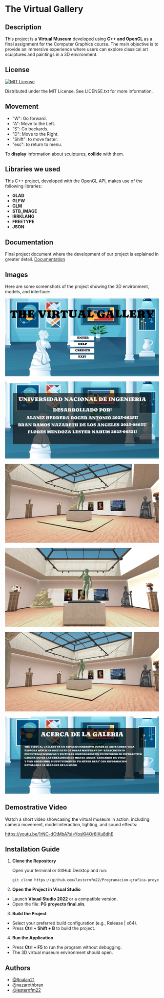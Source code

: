 # The Virtual Gallery

## Description

This project is a **Virtual Museum** developed using **C++ and OpenGL** as a final assignment for the Computer Graphics course. The main objective is to provide an immersive experience where users can explore classical art sculptures and paintings in a 3D environment.


## License


[![MIT License](https://img.shields.io/badge/License-MIT-green.svg)](https://choosealicense.com/licenses/mit/)

Distributed under the MIT License. See LICENSE.txt for more information.
## Movement

- "W": Go forward.
- "A": Move to the Left.
- "S": Go backards.
- "D": Move to the Right.
- "Shift": to move faster.
- "esc": to return to menu.

To **display** information about sculptures, **collide** with them.
## Libraries we used
This C++ project, developed with the OpenGL API, makes use of the following libraries:
- **GLAD**
- **GLFW**
- **GLM**
- **STB_IMAGE**
- **IRRKLANG**
- **FREETYPE**
- **JSON**
## Documentation

Final project document where the development of our project is explained in greater detail. [Documentation](Documentation/Documento%20final%20PG.pdf)

## Images

Here are some screenshots of the project showing the 3D environment, models, and interface:


![Menu](Documentation/Screenshots/Menu.jpg)

![Img1](Documentation/Screenshots/Img1.jpg)

![Img2](Documentation/Screenshots/Img2.jpg)

![Img3](Documentation/Screenshots/Img3.jpg)

![Img4](Documentation/Screenshots/Img4.jpg)

![Img5](Documentation/Screenshots/Img5.jpg)
## Demostrative Video

Watch a short video showcasing the virtual museum in action, including camera movement, model interaction, lighting, and sound effects:

https://youtu.be/1rNC-dOtMbA?si=YpsKl4Or8lXu8dhE


## Installation Guide

1. **Clone the Repository**

   Open your terminal or GitHub Desktop and run:

   ```bash
   git clone https://github.com/lesternfm22/Programacion-grafica-proyecto-final

2. **Open the Project in Visual Studio**
- Launch **Visual Studio 2022** or a compatible version.
- Open the file: **PG proyecto final.sln**.
3. **Build the Project**
- Select your preferred build configuration (e.g., Release | x64).
- Press **Ctrl + Shift + B** to build the project.
4. **Run the Application**
- Press **Ctrl + F5** to run the program without debugging.
- The 3D virtual museum environment should open.


## Authors

- [@Roalan21](https://www.github.com/Roalan21)
- [@nazarethbran](https://www.github.com/nazarethbran)
- [@lesternfm22](https://www.github.com/lesternfm22)

